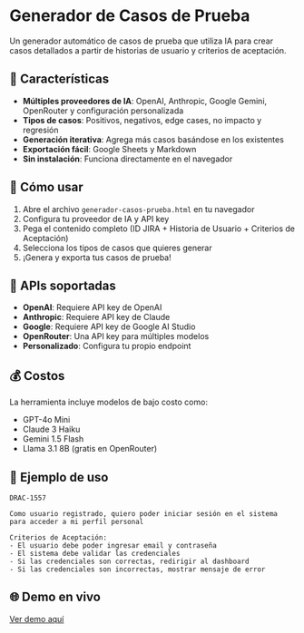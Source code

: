 # Generador de Casos de Prueba

Un generador automático de casos de prueba que utiliza IA para crear casos detallados a partir de historias de usuario y criterios de aceptación.

## 🚀 Características

- **Múltiples proveedores de IA**: OpenAI, Anthropic, Google Gemini, OpenRouter y configuración personalizada
- **Tipos de casos**: Positivos, negativos, edge cases, no impacto y regresión
- **Generación iterativa**: Agrega más casos basándose en los existentes
- **Exportación fácil**: Google Sheets y Markdown
- **Sin instalación**: Funciona directamente en el navegador

## 📖 Cómo usar

1. Abre el archivo `generador-casos-prueba.html` en tu navegador
2. Configura tu proveedor de IA y API key
3. Pega el contenido completo (ID JIRA + Historia de Usuario + Criterios de Aceptación)
4. Selecciona los tipos de casos que quieres generar
5. ¡Genera y exporta tus casos de prueba!

## 🔑 APIs soportadas

- **OpenAI**: Requiere API key de OpenAI
- **Anthropic**: Requiere API key de Claude
- **Google**: Requiere API key de Google AI Studio
- **OpenRouter**: Una API key para múltiples modelos
- **Personalizado**: Configura tu propio endpoint

## 💰 Costos

La herramienta incluye modelos de bajo costo como:
- GPT-4o Mini
- Claude 3 Haiku  
- Gemini 1.5 Flash
- Llama 3.1 8B (gratis en OpenRouter)

## 📝 Ejemplo de uso

```
DRAC-1557

Como usuario registrado, quiero poder iniciar sesión en el sistema para acceder a mi perfil personal

Criterios de Aceptación:
- El usuario debe poder ingresar email y contraseña
- El sistema debe validar las credenciales
- Si las credenciales son correctas, redirigir al dashboard
- Si las credenciales son incorrectas, mostrar mensaje de error
```

## 🌐 Demo en vivo

[Ver demo aquí](https://danielsotopino.github.io/test-case-generator/)